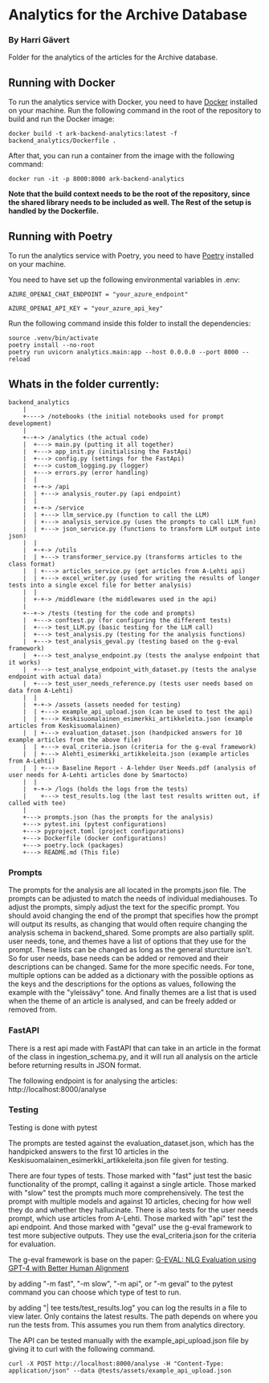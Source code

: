 # Analytics for the Archive Database
### By Harri Gävert

Folder for the analytics of the articles for the Archive database. 

## Running with Docker

To run the analytics service with Docker, you need to have [Docker](https://www.docker.com/products/docker-desktop/) installed on your machine. Run the following command in the root of the repository to build and run the Docker image:
```shell
docker build -t ark-backend-analytics:latest -f backend_analytics/Dockerfile . 
```
After that, you can run a container from the image with the following command:
```shell
docker run -it -p 8000:8000 ark-backend-analytics
```

__Note that the build context needs to be the root of the repository, since the shared library needs to be included as well. The Rest of the setup is handled by the Dockerfile.__

## Running with Poetry

To run the analytics service with Poetry, you need to have [Poetry](https://python-poetry.org/docs/#installation) installed on your machine. 

You need to have set up the following environmental variables in .env:
```
AZURE_OPENAI_CHAT_ENDPOINT = "your_azure_endpoint"

AZURE_OPENAI_API_KEY = "your_azure_api_key"
```
Run the following command inside this folder to install the dependencies:
```shell
source .venv/bin/activate
poetry install --no-root
poetry run uvicorn analytics.main:app --host 0.0.0.0 --port 8000 --reload
```

## Whats in the folder currently:
```
backend_analytics
    |   
    +----> /notebooks (the initial notebooks used for prompt development)
    |
    +--+-> /analytics (the actual code)
    |  +---> main.py (putting it all together)
    |  +---> app_init.py (initialising the FastApi)
    |  +---> config.py (settings for the FastApi)
    |  +---> custom_logging.py (logger)
    |  +---> errors.py (error handling)
    |  |
    |  +-+-> /api
    |  | +---> analysis_router.py (api endpoint)
    |  |
    |  +-+-> /service
    |  | +---> llm_service.py (function to call the LLM)
    |  | +---> analysis_service.py (uses the prompts to call LLM_fun)
    |  | +---> json_service.py (functions to transform LLM output into json)
    |  |
    |  +-+-> /utils
    |  | +---> transformer_service.py (transforms articles to the class format)
    |  | +---> articles_service.py (get articles from A-Lehti api)
    |  | +---> excel_writer.py (used for writing the results of longer tests into a single excel file for better analysis)
    |  |
    |  +-+-> /middleware (the middlewares used in the api)
    |
    +--+-> /tests (testing for the code and prompts)
    |  +---> conftest.py (for configuring the different tests)
    |  +---> test_LLM.py (basic testing for the LLM call)
    |  +---> test_analysis.py (testing for the analysis functions)
    |  +---> test_analysis_geval.py (testing based on the g-eval framework)
    |  +---> test_analyse_endpoint.py (tests the analyse endpoint that it works)
    |  +---> test_analyse_endpoint_with_dataset.py (tests the analyse endpoint with actual data) 
    |  +---> test_user_needs_reference.py (tests user needs based on data from A-Lehti)
    |  |
    |  +-+-> /assets (assets needed for testing)
    |  | +---> example_api_upload.json (can be used to test the api)
    |  | +---> Keskisuomalainen_esimerkki_artikkeleita.json (example articles from Keskisuomalainen)
    |  | +---> evaluation_dataset.json (handpicked answers for 10 example articles from the above file)
    |  | +---> eval_criteria.json (criteria for the g-eval framework)
    |  | +---> Alehti_esimerkki_artikkeleita.json (example articles from A-Lehti)
    |  | +---> Baseline Report - A-lehder User Needs.pdf (analysis of user needs for A-Lehti articles done by Smartocto)
    |  |
    |  +-+-> /logs (holds the logs from the tests)
    |    +---> test_results.log (the last test results written out, if called with tee)
    |
    +---> prompts.json (has the prompts for the analysis)
    +---> pytest.ini (pytest configurations)
    +---> pyproject.toml (project configurations)
    +---> Dockerfile (docker configurations)
    +---> poetry.lock (packages)
    +---> README.md (This file)
```

### Prompts

The prompts for the analysis are all located in the prompts.json file. The prompts can be adjusted to match the needs of individual mediahouses. To adjust the prompts, simply adjust the text for the specific prompt. You should avoid changing the end of the prompt that specifies how the prompt will output its results, as changing that would often require changing the analysis schema in backend_shared. Some prompts are also partially split. user needs, tone, and themes have a list of options that they use for the prompt. These lists can be changed as long as the general sturcture isn't. So for user needs, base needs can be added or removed and their descriptions can be changed. Same for the more specific needs. For tone, multiple options can be added as a dictionary with the possible options as the keys and the descriptions for the options as values, following the example with the "yleissävy" tone. And finally themes are a list that is used when the theme of an article is analysed, and can be freely added or removed from. 

### FastAPI

There is a rest api made with FastAPI that can take in an article in the format of the class in ingestion_schema.py, and it will run all analysis on the article before returning results in JSON format.

The following endpoint is for analysing the articles: http://localhost:8000/analyse

### Testing

Testing is done with pytest

The prompts are tested against the evaluation_dataset.json, which has the handpicked answers to the first 10 articles in the Keskisuomalainen_esimerkki_artikkeleita.json file given for testing.

There are four types of tests. Those marked with "fast" just test the basic functionality of the prompt, calling it against a single article. Those marked with "slow" test the prompts much more comprehensively. The test the prompt with multiple models and against 10 articles, checing for how well they do and whether they hallucinate. There is also tests for the user needs prompt, which use articles from A-Lehti. Those marked with "api" test the api endpoint. And those marked with "geval" use the g-eval framework to test more subjective outputs. They use the eval_criteria.json for the criteria for evaluation.

The g-eval framework is base on the paper: [G-EVAL: NLG Evaluation using GPT-4 with Better Human Alignment](https://aclanthology.org/2023.emnlp-main.153.pdf)

by adding "-m fast", "-m slow", "-m api", or "-m geval" to the pytest command you can choose which type of test to run.

by adding "| tee tests/test_results.log" you can log the results in a file to view later. Only contains the latest results. The path depends on where you run the tests from. This assumes you run them from analytics directory.

The API can be tested manually with the example_api_upload.json file by giving it to curl with the following command.
```
curl -X POST http://localhost:8000/analyse -H "Content-Type: application/json" --data @tests/assets/example_api_upload.json
```
